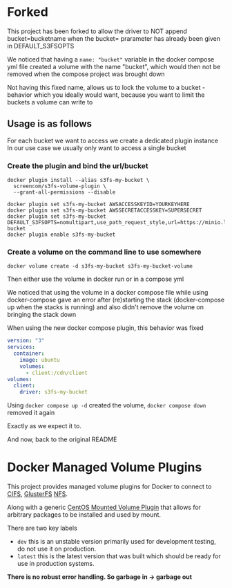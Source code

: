 # Forked

This project has been forked to allow the driver to NOT append
bucket=bucketname when the bucket= prarameter has already been given in
DEFAULT_S3FSOPTS

We noticed that having a `name: "bucket"` variable in the docker compose yml file created a volume with the name "bucket", which would then not be removed when the
compose project was brought down

Not having this fixed name, allows us to lock the volume to a bucket - behavior which you ideally would want, because you want to limit the buckets a volume can write to

## Usage is as follows

For each bucket we want to access we create a dedicated plugin instance
In our use case we usually only want to access a single bucket

### Create the plugin and bind the url/bucket

```shell
docker plugin install --alias s3fs-my-bucket \
  screencom/s3fs-volume-plugin \
  --grant-all-permissions --disable

docker plugin set s3fs-my-bucket AWSACCESSKEYID=YOURKEYHERE
docker plugin set s3fs-my-bucket AWSSECRETACCESSKEY=SUPERSECRET
docker plugin set s3fs-my-bucket DEFAULT_S3FSOPTS=nomultipart,use_path_request_style,url=https://minio.location.tld,bucket=my-bucket
docker plugin enable s3fs-my-bucket
```

### Create a volume on the command line to use somewhere

```shell
docker volume create -d s3fs-my-bucket s3fs-my-bucket-volume
```

Then either use the volume in docker run or in a compose yml

We noticed that using the volume in a docker compose file while using
docker-compose gave an error after (re)starting the stack (docker-compose up
when the stacks is running) and also didn't remove the volume on bringing the stack
down

When using the new docker compose plugin, this behavior was fixed

```yml
version: "3"
services:
  container:
    image: ubuntu
    volumes:
      - client:/cdn/client
volumes:
  client:
    driver: s3fs-my-bucket
```

Using `docker compose up -d` created the volume, `docker compose down` removed it again

Exactly as we expect it to.

And now, back to the original README

# Docker Managed Volume Plugins

This project provides managed volume plugins for Docker to connect to [CIFS](https://github.com/marcelo-ochoa/docker-volume-plugins/tree/master/cifs-volume-plugin), [GlusterFS](https://github.com/marcelo-ochoa/docker-volume-plugins/tree/master/glusterfs-volume-plugin) [NFS](https://github.com/marcelo-ochoa/docker-volume-plugins/tree/master/nfs-volume-plugin).

Along with a generic [CentOS Mounted Volume Plugin](https://github.com/marcelo-ochoa/docker-volume-plugins/tree/master/centos-mounted-volume-plugin) that allows for arbitrary packages to be installed and used by mount.

There are two key labels

- `dev` this is an unstable version primarily used for development testing, do not use it on production.
- `latest` this is the latest version that was built which should be ready for use in production systems.

**There is no robust error handling. So garbage in -> garbage out**
